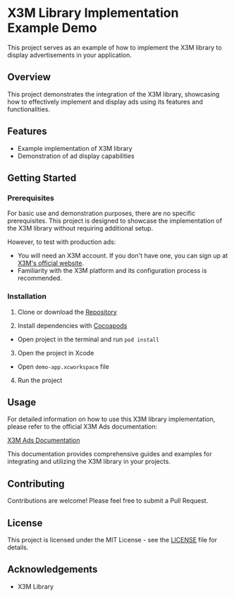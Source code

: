 # X3M Library Implementation Example Demo

This project serves as an example of how to implement the X3M library to display advertisements in your application.

## Overview

This project demonstrates the integration of the X3M library, showcasing how to effectively implement and display ads using its features and functionalities.

## Features

- Example implementation of X3M library
- Demonstration of ad display capabilities

## Getting Started

### Prerequisites

For basic use and demonstration purposes, there are no specific prerequisites. This project is designed to showcase the implementation of the X3M library without requiring additional setup.

However, to test with production ads:

- You will need an X3M account. If you don't have one, you can sign up at [X3M's official website](https://www.x3mads.com).
- Familiarity with the X3M platform and its configuration process is recommended.

### Installation

1. Clone or download the [Repository](https://github.com/x3mads/iOSDemoApp.git)

2. Install dependencies with [Cocoapods](https://guides.cocoapods.org/using/getting-started.html)
- Open project in the terminal and run `pod install`

3. Open the project in Xcode
- Open `demo-app.xcworkspace` file

4. Run the project

## Usage

For detailed information on how to use this X3M library implementation, please refer to the official X3M Ads documentation:

[X3M Ads Documentation](https://docs.x3mads.com/metamediation/)

This documentation provides comprehensive guides and examples for integrating and utilizing the X3M library in your projects.

## Contributing

Contributions are welcome! Please feel free to submit a Pull Request.

## License

This project is licensed under the MIT License - see the [LICENSE](LICENSE) file for details.

## Acknowledgements

- X3M Library
